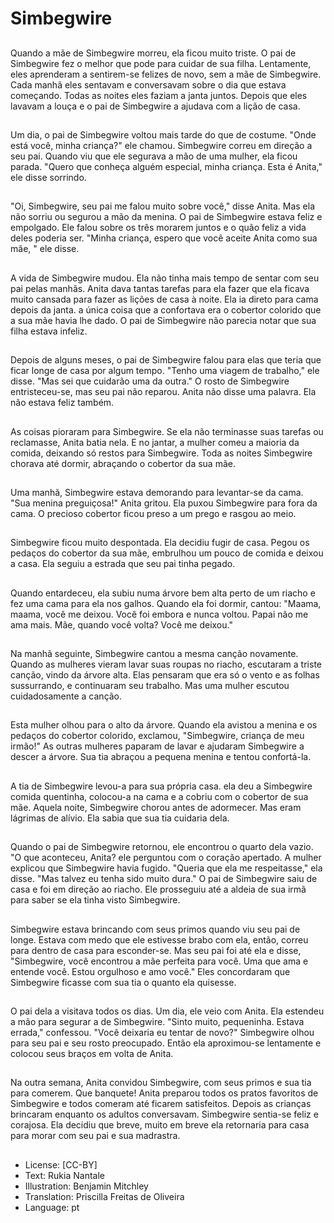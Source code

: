 # Simbegwire

##
Quando a mãe de Simbegwire morreu, ela ficou muito triste. O pai de Simbegwire fez o melhor que pode para cuidar de sua filha. Lentamente, eles aprenderam a sentirem-se felizes de novo, sem a mãe de Simbegwire. Cada manhã eles sentavam e conversavam sobre o dia que estava começando. Todas as noites eles faziam a janta juntos. Depois que eles lavavam a louça e o pai de Simbegwire a ajudava com a lição de casa.

##
Um dia, o pai de Simbegwire voltou mais tarde do que de costume. "Onde está você, minha criança?" ele chamou. Simbegwire correu em direção a seu pai. Quando viu que ele segurava a mão de uma mulher, ela ficou parada. "Quero que conheça alguém especial, minha criança. Esta é Anita," ele disse sorrindo.

##
"Oi, Simbegwire, seu pai me falou muito sobre você," disse Anita. Mas ela não sorriu ou segurou a mão da menina. O pai de Simbegwire estava feliz e empolgado. Ele falou sobre os três morarem juntos e o quão feliz a vida deles poderia ser. "Minha criança, espero que você aceite Anita como sua mãe, " ele disse.

##
A vida de Simbegwire mudou. Ela não tinha mais tempo de sentar com seu pai pelas manhãs. Anita dava tantas tarefas para ela fazer que ela ficava muito cansada para fazer as lições de casa à noite. Ela ia direto para cama depois da janta. a única coisa que a confortava era o cobertor colorido que a sua mãe havia lhe dado. O pai de Simbegwire não parecia notar que sua filha estava infeliz.

##
Depois de alguns meses, o pai de Simbegwire falou para elas que teria que ficar longe de casa por algum tempo. "Tenho uma viagem de trabalho," ele disse. "Mas sei que cuidarão uma da outra." O rosto de Simbegwire entristeceu-se, mas seu pai não reparou. Anita não disse uma palavra. Ela não estava feliz também.

##
As coisas pioraram para Simbegwire. Se ela não terminasse suas tarefas ou reclamasse, Anita batia nela. E no jantar, a mulher comeu a maioria da comida, deixando só restos para Simbegwire. Toda as noites Simbegwire chorava até dormir, abraçando o cobertor da sua mãe.

##
Uma manhã, Simbegwire estava demorando para levantar-se da cama. "Sua menina preguiçosa!" Anita gritou. Ela puxou Simbegwire para fora da cama. O precioso cobertor ficou preso a um prego e rasgou ao meio.

##
Simbegwire ficou muito despontada. Ela decidiu fugir de casa. Pegou os pedaços do cobertor da sua mãe, embrulhou um pouco de comida e deixou a casa. Ela seguiu a estrada que seu pai tinha pegado.

##
Quando entardeceu, ela subiu numa árvore bem alta perto de um riacho e fez uma cama para ela nos galhos. Quando ela foi dormir, cantou: "Maama, maama, você me deixou. Você foi embora e nunca voltou. Papai não me ama mais. Mãe, quando você volta? Você me deixou."

##
Na manhã seguinte, Simbegwire cantou a mesma canção novamente. Quando as mulheres vieram lavar suas roupas no riacho, escutaram a triste canção, vindo da árvore alta. Elas pensaram que era só o vento e as folhas sussurrando, e continuaram seu trabalho. Mas uma mulher escutou cuidadosamente a canção.

##
Esta mulher olhou para o alto da árvore. Quando ela avistou a menina e os pedaços do cobertor colorido, exclamou, "Simbegwire, criança de meu irmão!" As outras mulheres paparam de lavar e ajudaram Simbegwire a descer a árvore. Sua tia abraçou a pequena menina e tentou confortá-la.

##
A tia de Simbegwire levou-a para sua própria casa. ela deu a Simbegwire comida quentinha, colocou-a na cama e a cobriu com o cobertor de sua mãe. Aquela noite, Simbegwire chorou antes de adormecer. Mas eram lágrimas de alívio. Ela sabia que sua tia cuidaria dela.

##
Quando o pai de Simbegwire retornou, ele encontrou o quarto dela vazio. "O que aconteceu, Anita? ele perguntou com o coração apertado. A mulher explicou que Simbegwire havia fugido. "Queria que ela me respeitasse," ela disse. "Mas talvez eu tenha sido muito dura." O pai de Simbegwire saiu de casa e foi em direção ao riacho. Ele prosseguiu até a aldeia de sua irmã para saber se ela tinha visto Simbegwire.

##
Simbegwire estava brincando com seus primos quando viu seu pai de longe. Estava com medo que ele estivesse brabo com ela, então, correu para dentro de casa para esconder-se. Mas seu pai foi até ela e disse, "Simbegwire, você encontrou a mãe perfeita para você. Uma que ama e entende você. Estou orgulhoso e amo você." Eles concordaram que Simbegwire ficasse com sua tia o quanto ela quisesse.

##
O pai dela a visitava todos os dias. Um dia, ele veio com Anita. Ela estendeu a mão para segurar a de Simbegwire. "Sinto muito, pequeninha. Estava errada," confessou. "Você deixaria eu tentar de novo?" Simbegwire olhou para seu pai e seu rosto preocupado. Então ela aproximou-se lentamente e colocou seus braços em volta de Anita.

##
Na outra semana, Anita convidou Simbegwire, com seus primos e sua tia para comerem. Que banquete! Anita preparou todos os pratos favoritos de Simbegwire e todos comeram até ficarem satisfeitos. Depois as crianças brincaram enquanto os adultos conversavam. Simbegwire sentia-se feliz e corajosa. Ela decidiu que breve, muito em breve ela retornaria para casa para morar com seu pai e sua madrastra.

##
* License: [CC-BY]
* Text: Rukia Nantale
* Illustration: Benjamin Mitchley
* Translation: Priscilla Freitas de Oliveira
* Language: pt
